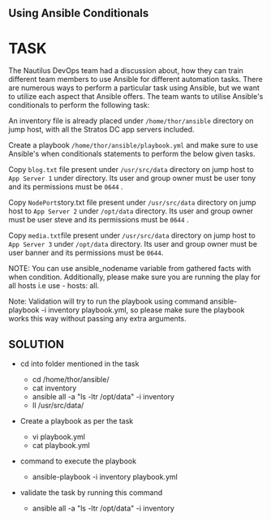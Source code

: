 ## Using Ansible Conditionals

# TASK
The Nautilus DevOps team had a discussion about, how they can train different team members to use Ansible for different automation tasks. There are numerous ways to perform a particular task using Ansible, but we want to utilize each aspect that Ansible offers. The team wants to utilise Ansible's conditionals to perform the following task:

An inventory file is already placed under `/home/thor/ansible` directory on jump host, with all the Stratos DC app servers included.

Create a playbook `/home/thor/ansible/playbook.yml` and make sure to use Ansible's when conditionals statements to perform the below given tasks.

Copy `blog.txt` file present under `/usr/src/data` directory on jump host to `App Server 1` under directory. Its user and group owner must be user tony and its permissions must be `0644` .

Copy `NodePort`story.txt file present under `/usr/src/data` directory on jump host to `App Server 2` under `/opt/data` directory. Its user and group owner must be user steve and its permissions must be `0644` .

Copy `media.txt`file present under `/usr/src/data` directory on jump host to `App Server 3` under `/opt/data` directory. Its user and group owner must be user banner and its permissions must be `0644`.

NOTE: You can use ansible_nodename variable from gathered facts with when condition. Additionally, please make sure you are running the play for all hosts i.e use - hosts: all.

Note: Validation will try to run the playbook using command ansible-playbook -i inventory playbook.yml, so please make sure the playbook works this way without passing any extra arguments.

## SOLUTION

* cd into folder mentioned in the task 
    - cd  /home/thor/ansible/
    - cat inventory
    - ansible all -a "ls -ltr /opt/data" -i inventory
    - ll /usr/src/data/

* Create a playbook as per the task
    - vi playbook.yml
    - cat playbook.yml

* command to execute the playbook 
    -  ansible-playbook -i inventory playbook.yml

* validate the task by running this command
    -  ansible all -a "ls -ltr /opt/data" -i inventory